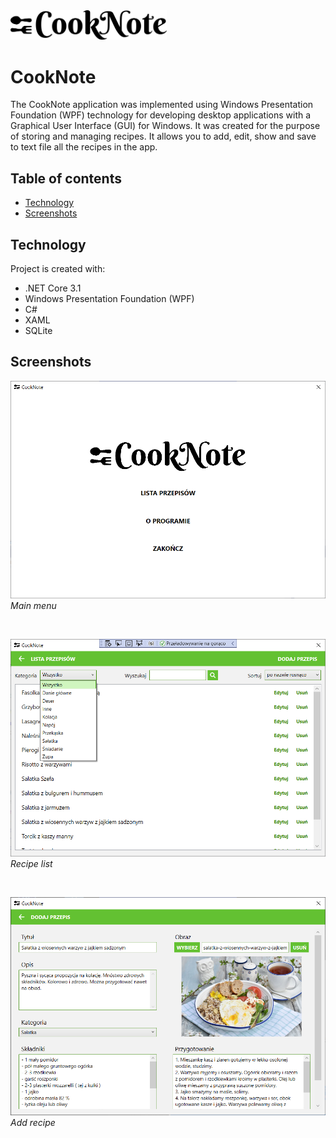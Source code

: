 <img src="./Screenshots/Logo.png" width="250" alt="Logo">

# CookNote
The CookNote application was implemented using Windows Presentation Foundation (WPF) technology for developing desktop applications with a Graphical User Interface (GUI) for Windows. It was created for the purpose of storing and managing recipes. It allows you to add, edit, show and save to text file all the recipes in the app.


## Table of contents
* [Technology](#technology)
* [Screenshots](#screenshots)


## Technology
Project is created with:
* .NET Core 3.1
* Windows Presentation Foundation (WPF)
* C#
* XAML
* SQLite


## Screenshots
<p>
    <img src="./Screenshots/MainMenu.png" alt="Main menu">
    <em>Main menu</em>
</p>
</br>
<p>
    <img src="./Screenshots/ListRecipe.png" alt="Recipe list">
    <em>Recipe list</em>
</p>
</br>
<p>
    <img src="./Screenshots/AddRecipe.png" alt="Add recipe">
    <em>Add recipe</em>
</p>
